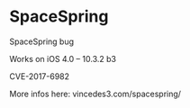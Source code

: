 # SpaceSpring
SpaceSpring bug

Works on iOS 4.0 – 10.3.2 b3

CVE-2017-6982

More infos here: vincedes3.com/spacespring/
